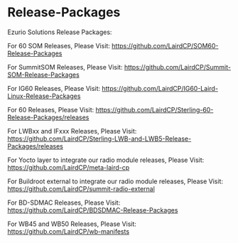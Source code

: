 # Release-Packages
Ezurio Solutions Release Packages:

For 60 SOM Releases, Please Visit:
<https://github.com/LairdCP/SOM60-Release-Packages>

For SummitSOM Releases, Please Visit:
<https://github.com/LairdCP/Summit-SOM-Release-Packages>

For IG60 Releases, Please Visit:
<https://github.com/LairdCP/IG60-Laird-Linux-Release-Packages>

For 60 Releases, Please Visit:
<https://github.com/LairdCP/Sterling-60-Release-Packages/releases>

For LWBxx and IFxxx Releases, Please Visit:
<https://github.com/LairdCP/Sterling-LWB-and-LWB5-Release-Packages/releases>

For Yocto layer to integrate our radio module releases, Please Visit:
<https://github.com/LairdCP/meta-laird-cp>

For Buildroot external to integrate our radio module releases, Please Visit:
<https://github.com/LairdCP/summit-radio-external>

For BD-SDMAC Releases, Please Visit:
<https://github.com/LairdCP/BDSDMAC-Release-Packages>

For WB45 and WB50 Releases, Please Visit:
<https://github.com/LairdCP/wb-manifests>
